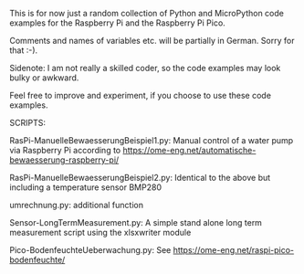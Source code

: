 This is for now just a random collection of Python and MicroPython code examples for the Raspberry Pi and the Raspberry Pi Pico.

Comments and names of variables etc. will be partially in German. Sorry for that :-).

Sidenote: I am not really a skilled coder, so the code examples may look bulky or awkward.

Feel free to improve and experiment, if you choose to use these code examples.

SCRIPTS:

RasPi-ManuelleBewaesserungBeispiel1.py: Manual control of a water pump via Raspberry Pi according to https://ome-eng.net/automatische-bewaesserung-raspberry-pi/ 

RasPi-ManuelleBewaesserungBeispiel2.py: Identical to the above but including a temperature sensor BMP280

umrechnung.py: additional function

Sensor-LongTermMeasurement.py: A simple stand alone long term measurement script using the xlsxwriter module

Pico-BodenfeuchteUeberwachung.py: See https://ome-eng.net/raspi-pico-bodenfeuchte/
